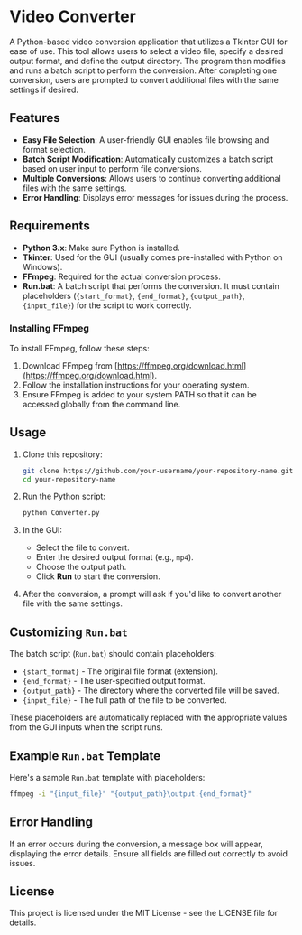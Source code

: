 # Video Converter

A Python-based video conversion application that utilizes a Tkinter GUI for ease of use. This tool allows users to select a video file, specify a desired output format, and define the output directory. The program then modifies and runs a batch script to perform the conversion. After completing one conversion, users are prompted to convert additional files with the same settings if desired.

## Features

- **Easy File Selection**: A user-friendly GUI enables file browsing and format selection.
- **Batch Script Modification**: Automatically customizes a batch script based on user input to perform file conversions.
- **Multiple Conversions**: Allows users to continue converting additional files with the same settings.
- **Error Handling**: Displays error messages for issues during the process.

## Requirements

- **Python 3.x**: Make sure Python is installed.
- **Tkinter**: Used for the GUI (usually comes pre-installed with Python on Windows).
- **FFmpeg**: Required for the actual conversion process.
- **Run.bat**: A batch script that performs the conversion. It must contain placeholders (`{start_format}`, `{end_format}`, `{output_path}`, `{input_file}`) for the script to work correctly.

### Installing FFmpeg

To install FFmpeg, follow these steps:

1. Download FFmpeg from [https://ffmpeg.org/download.html](https://ffmpeg.org/download.html).
2. Follow the installation instructions for your operating system.
3. Ensure FFmpeg is added to your system PATH so that it can be accessed globally from the command line.

## Usage

1. Clone this repository:
    ```bash
    git clone https://github.com/your-username/your-repository-name.git
    cd your-repository-name
    ```

2. Run the Python script:
    ```bash
    python Converter.py
    ```

3. In the GUI:
   - Select the file to convert.
   - Enter the desired output format (e.g., `mp4`).
   - Choose the output path.
   - Click **Run** to start the conversion.

4. After the conversion, a prompt will ask if you'd like to convert another file with the same settings.

## Customizing `Run.bat`

The batch script (`Run.bat`) should contain placeholders:
   - `{start_format}` - The original file format (extension).
   - `{end_format}` - The user-specified output format.
   - `{output_path}` - The directory where the converted file will be saved.
   - `{input_file}` - The full path of the file to be converted.

These placeholders are automatically replaced with the appropriate values from the GUI inputs when the script runs.

## Example `Run.bat` Template

Here's a sample `Run.bat` template with placeholders:
```bat
ffmpeg -i "{input_file}" "{output_path}\output.{end_format}"
```

## Error Handling

If an error occurs during the conversion, a message box will appear, displaying the error details. Ensure all fields are filled out correctly to avoid issues.

## License

This project is licensed under the MIT License - see the LICENSE file for details.
